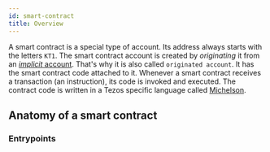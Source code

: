 ```yaml
---
id: smart-contract
title: Overview
---
```


A smart contract is a special type of account. Its address always starts with the letters `KT1`.  The smart contract account is created by *originating* it from an [*implicit* account](implicit-account). That's why it is also called `originated account`. It has the smart contract code attached to it. Whenever a smart contract receives a transaction (an instruction), its code is invoked and executed. The contract code is written in a Tezos specific language called [Michelson](michelson). 

## Anatomy of a smart contract

### Entrypoints